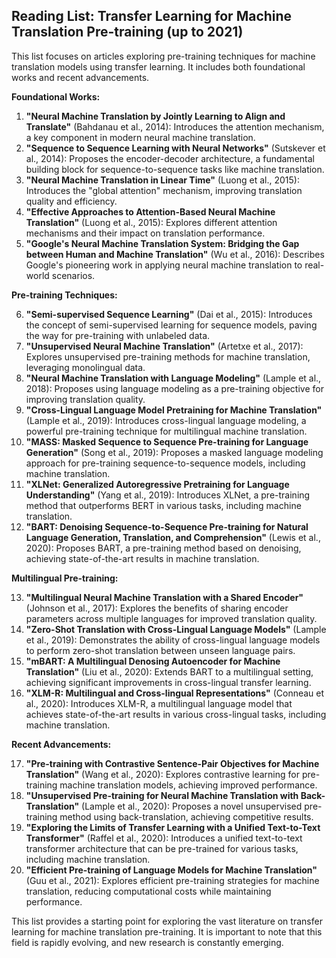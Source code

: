 ## Reading List: Transfer Learning for Machine Translation Pre-training (up to 2021)

This list focuses on articles exploring pre-training techniques for machine translation models using transfer learning. It includes both foundational works and recent advancements.

**Foundational Works:**

1. **"Neural Machine Translation by Jointly Learning to Align and Translate"** (Bahdanau et al., 2014): Introduces the attention mechanism, a key component in modern neural machine translation.
2. **"Sequence to Sequence Learning with Neural Networks"** (Sutskever et al., 2014): Proposes the encoder-decoder architecture, a fundamental building block for sequence-to-sequence tasks like machine translation.
3. **"Neural Machine Translation in Linear Time"** (Luong et al., 2015): Introduces the "global attention" mechanism, improving translation quality and efficiency.
4. **"Effective Approaches to Attention-Based Neural Machine Translation"** (Luong et al., 2015): Explores different attention mechanisms and their impact on translation performance.
5. **"Google's Neural Machine Translation System: Bridging the Gap between Human and Machine Translation"** (Wu et al., 2016): Describes Google's pioneering work in applying neural machine translation to real-world scenarios.

**Pre-training Techniques:**

6. **"Semi-supervised Sequence Learning"** (Dai et al., 2015): Introduces the concept of semi-supervised learning for sequence models, paving the way for pre-training with unlabeled data.
7. **"Unsupervised Neural Machine Translation"** (Artetxe et al., 2017): Explores unsupervised pre-training methods for machine translation, leveraging monolingual data.
8. **"Neural Machine Translation with Language Modeling"** (Lample et al., 2018): Proposes using language modeling as a pre-training objective for improving translation quality.
9. **"Cross-Lingual Language Model Pretraining for Machine Translation"** (Lample et al., 2019): Introduces cross-lingual language modeling, a powerful pre-training technique for multilingual machine translation.
10. **"MASS: Masked Sequence to Sequence Pre-training for Language Generation"** (Song et al., 2019): Proposes a masked language modeling approach for pre-training sequence-to-sequence models, including machine translation.
11. **"XLNet: Generalized Autoregressive Pretraining for Language Understanding"** (Yang et al., 2019): Introduces XLNet, a pre-training method that outperforms BERT in various tasks, including machine translation.
12. **"BART: Denoising Sequence-to-Sequence Pre-training for Natural Language Generation, Translation, and Comprehension"** (Lewis et al., 2020): Proposes BART, a pre-training method based on denoising, achieving state-of-the-art results in machine translation.

**Multilingual Pre-training:**

13. **"Multilingual Neural Machine Translation with a Shared Encoder"** (Johnson et al., 2017): Explores the benefits of sharing encoder parameters across multiple languages for improved translation quality.
14. **"Zero-Shot Translation with Cross-Lingual Language Models"** (Lample et al., 2019): Demonstrates the ability of cross-lingual language models to perform zero-shot translation between unseen language pairs.
15. **"mBART: A Multilingual Denosing Autoencoder for Machine Translation"** (Liu et al., 2020): Extends BART to a multilingual setting, achieving significant improvements in cross-lingual transfer learning.
16. **"XLM-R: Multilingual and Cross-lingual Representations"** (Conneau et al., 2020): Introduces XLM-R, a multilingual language model that achieves state-of-the-art results in various cross-lingual tasks, including machine translation.

**Recent Advancements:**

17. **"Pre-training with Contrastive Sentence-Pair Objectives for Machine Translation"** (Wang et al., 2020): Explores contrastive learning for pre-training machine translation models, achieving improved performance.
18. **"Unsupervised Pre-training for Neural Machine Translation with Back-Translation"** (Lample et al., 2020): Proposes a novel unsupervised pre-training method using back-translation, achieving competitive results.
19. **"Exploring the Limits of Transfer Learning with a Unified Text-to-Text Transformer"** (Raffel et al., 2020): Introduces a unified text-to-text transformer architecture that can be pre-trained for various tasks, including machine translation.
20. **"Efficient Pre-training of Language Models for Machine Translation"** (Guu et al., 2021): Explores efficient pre-training strategies for machine translation, reducing computational costs while maintaining performance.

This list provides a starting point for exploring the vast literature on transfer learning for machine translation pre-training. It is important to note that this field is rapidly evolving, and new research is constantly emerging.